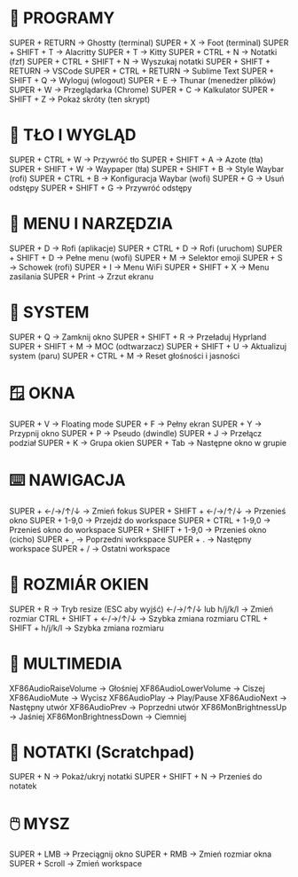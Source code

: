 # 🚀 PROGRAMY
SUPER + RETURN → Ghostty (terminal)
SUPER + X → Foot (terminal)
SUPER + SHIFT + T → Alacritty
SUPER + T → Kitty
SUPER + CTRL + N → Notatki (fzf)
SUPER + CTRL + SHIFT + N → Wyszukaj notatki
SUPER + SHIFT + RETURN → VSCode
SUPER + CTRL + RETURN → Sublime Text
SUPER + SHIFT + Q → Wyloguj (wlogout)
SUPER + E → Thunar (menedżer plików)
SUPER + W → Przeglądarka (Chrome)
SUPER + C → Kalkulator
SUPER + SHIFT + Z → Pokaż skróty (ten skrypt)

# 🎨 TŁO I WYGLĄD
SUPER + CTRL + W → Przywróć tło
SUPER + SHIFT + A → Azote (tła)
SUPER + SHIFT + W → Waypaper (tła)
SUPER + SHIFT + B → Style Waybar (rofi)
SUPER + CTRL + B → Konfiguracja Waybar (wofi)
SUPER + G → Usuń odstępy
SUPER + SHIFT + G → Przywróć odstępy

# 📱 MENU I NARZĘDZIA
SUPER + D → Rofi (aplikacje)
SUPER + CTRL + D → Rofi (uruchom)
SUPER + SHIFT + D → Pełne menu (wofi)
SUPER + M → Selektor emoji
SUPER + S → Schowek (rofi)
SUPER + I → Menu WiFi
SUPER + SHIFT + X → Menu zasilania
SUPER + Print → Zrzut ekranu

# 🔧 SYSTEM
SUPER + Q → Zamknij okno
SUPER + SHIFT + R → Przeładuj Hyprland
SUPER + SHIFT + M → MOC (odtwarzacz)
SUPER + SHIFT + U → Aktualizuj system (paru)
SUPER + CTRL + M → Reset głośności i jasności

# 🪟 OKNA
SUPER + V → Floating mode
SUPER + F → Pełny ekran
SUPER + Y → Przypnij okno
SUPER + P → Pseudo (dwindle)
SUPER + J → Przełącz podział
SUPER + K → Grupa okien
SUPER + Tab → Następne okno w grupie

# ⌨️ NAWIGACJA
SUPER + ←/→/↑/↓ → Zmień fokus
SUPER + SHIFT + ←/→/↑/↓ → Przenieś okno
SUPER + 1-9,0 → Przejdź do workspace
SUPER + CTRL + 1-9,0 → Przenieś okno do workspace
SUPER + SHIFT + 1-9,0 → Przenieś okno (cicho)
SUPER + , → Poprzedni workspace
SUPER + . → Następny workspace
SUPER + / → Ostatni workspace

# 📐 ROZMIÁR OKIEN
SUPER + R → Tryb resize (ESC aby wyjść)
  ←/→/↑/↓ lub h/j/k/l → Zmień rozmiar
CTRL + SHIFT + ←/→/↑/↓ → Szybka zmiana rozmiaru
CTRL + SHIFT + h/j/k/l → Szybka zmiana rozmiaru

# 🎵 MULTIMEDIA
XF86AudioRaiseVolume → Głośniej
XF86AudioLowerVolume → Ciszej
XF86AudioMute → Wycisz
XF86AudioPlay → Play/Pause
XF86AudioNext → Następny utwór
XF86AudioPrev → Poprzedni utwór
XF86MonBrightnessUp → Jaśniej
XF86MonBrightnessDown → Ciemniej

# 📝 NOTATKI (Scratchpad)
SUPER + N → Pokaż/ukryj notatki
SUPER + SHIFT + N → Przenieś do notatek

# 🖱️ MYSZ
SUPER + LMB → Przeciągnij okno
SUPER + RMB → Zmień rozmiar okna
SUPER + Scroll → Zmień workspace
